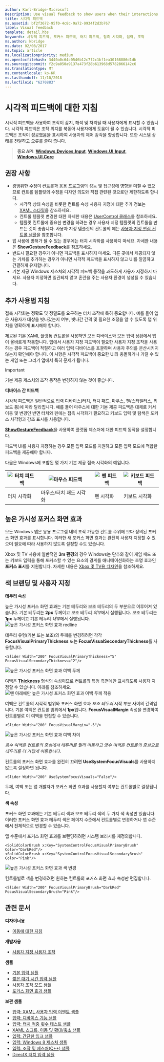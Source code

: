 ```yaml
---
author: Karl-Bridge-Microsoft
Description: Use visual feedback to show users when their interactions with a UWP app are detected, interpreted, and handled.
title: 시각적 피드백
ms.assetid: bf2f3672-95f0-4c8c-9a72-0934f2d3b767
label: Visual feedback
template: detail.hbs
keywords: 시각적 피드백, 포커스 피드백, 터치 피드백, 접촉 시각화, 입력, 조작
ms.author: kbridge
ms.date: 02/08/2017
ms.topic: article
ms.localizationpriority: medium
ms.openlocfilehash: 3440a0c64c0546b12c7f2c1bf1ea30168886d1db
ms.sourcegitcommit: f2c9a050a9137a473f28b613968d5782866142c6
ms.translationtype: MT
ms.contentlocale: ko-KR
ms.lasthandoff: 11/10/2018
ms.locfileid: "6270883"
---
```

# <a name="guidelines-for-visual-feedback"></a>시각적 피드백에 대한 지침

시각적 피드백을 사용하여 조작이 감지, 해석 및 처리될 때 사용자에게 표시할 수 있습니다. 시각적 피드백은 조작 의지를 북돋아 사용자에게 도움이 될 수 있습니다. 시각적 피드백은 조작이 성공했음을 표시하여 사용자의 제어 감각을 향상합니다. 또한 시스템 상태를 전달하고 오류를 줄여 줍니다.

> **중요 API**: [**Windows.Devices.Input**](https://msdn.microsoft.com/library/windows/apps/br225648), [**Windows.UI.Input**](https://msdn.microsoft.com/library/windows/apps/br242084), [**Windows.UI.Core**](https://msdn.microsoft.com/library/windows/apps/br208383)

## <a name="recommendations"></a>권장 사항

- 광범위한 수정이 컨트롤과 응용 프로그램의 성능 및 접근성에 영향을 미칠 수 있으므로 컨트롤 템플릿의 수정을 디자인 의도와 직접 관련된 것으로만 제한하도록 합니다. 
    - 시각적 상태 속성을 비롯한 컨트롤 속성 사용자 지정에 대한 추가 정보는 [XAML 스타일](https://docs.microsoft.com/windows/uwp/design/controls-and-patterns/xaml-styles)을 참조하세요.
    - 컨트롤 템플릿 변경한 대한 자세한 내용은 [UserControl 클래스](https://docs.microsoft.com/uwp/api/windows.ui.xaml.controls.usercontrol)를 참조하세요.
    - 템플릿 컨트롤에 중요한 변경을 하려는 경우 사용자 지정 템플릿의 컨트롤을 만드는 것이 좋습니다. 사용자 지정 템플릿의 컨트롤의 예는 [사용자 지정 편집 컨트롤 샘플](https://github.com/Microsoft/Windows-universal-samples/tree/master/Samples/CustomEditControl)을 참조합니다.
- 앱 사용에 방해가 될 수 있는 경우에는 터치 시각화를 사용하지 마세요. 자세한 내용은 [**ShowGestureFeedback**](https://msdn.microsoft.com/library/windows/apps/br241969)를 참조하세요.
- 반드시 필요한 경우가 아니면 피드백을 표시하지 마세요. 다른 곳에서 제공되지 않는 가치를 추가하는 경우가 아니면 시각적 피드백을 표시하지 않고 UI를 깔끔하고 간결하게 유지합니다.
- 기본 제공 Windows 제스처의 시각적 피드백 동작을 과도하게 사용자 지정하지 마세요. 사용자 지정하면 일관되지 않고 혼란을 주는 사용자 환경이 생성될 수 있습니다.

## <a name="additional-usage-guidance"></a>추가 사용법 지침

접촉 시각화는 정확도 및 정밀도를 요구하는 터치 조작에 특히 중요합니다. 예를 들어 앱은 사용자가 대상을 빗나갔는지 여부, 빗나간 간격 및 필요한 조정을 알 수 있도록 탭 위치를 명확하게 표시해야 합니다.

제공된 기본 XAML 플랫폼 컨트롤을 사용하면 모든 디바이스와 모든 입력 상황에서 앱이 올바르게 작동합니다. 앱에서 사용자 지정 피드백이 필요한 사용자 지정 조작을 사용하는 경우 피드백이 적절하고 여러 입력 디바이스를 포괄하며 사용자 주의를 분산시키지 않는지 확인해야 합니다. 이 사항은 시각적 피드백이 중요한 UI와 충돌하거나 가릴 수 있는 게임 또는 그리기 앱에서 특히 문제가 됩니다.

> [!Important]
> 기본 제공 제스처의 조작 동작은 변경하지 않는 것이 좋습니다.

**디바이스 간 피드백**

시각적 피드백은 일반적으로 입력 디바이스(터치, 터치 패드, 마우스, 펜/스타일러스, 키보드 등)에 따라 달라집니다. 예를 들어 마우스에 대한 기본 제공 피드백은 대체로 커서 이동 및 변경인 반면 터치와 펜에는 접촉 시각화가 필요하고 키보드 입력 및 탐색은 포커스 사각형과 강조 표시를 사용합니다.

[**ShowGestureFeedback**](https://msdn.microsoft.com/library/windows/apps/br241969)을 사용하여 플랫폼 제스처에 대한 피드백 동작을 설정합니다.

피드백 UI를 사용자 지정하는 경우 모든 입력 모드를 지원하고 모든 입력 모드에 적합한 피드백을 제공해야 합니다.

다음은 Windows에 포함된 몇 가지 기본 제공 접촉 시각화의 예입니다.

| ![터치 피드백](images/TouchFeedback.png) | ![마우스 피드백](images/MouseFeedback.png) | ![펜 피드백](images/PenFeedback.png) | ![키보드 피드백](images/KeyboardFeedback.png) |
| --- | --- | --- | --- |
| 터치 시각화 | 마우스/터치 패드 시각화 | 펜 시각화 | 키보드 시각화 |

## <a name="high-visibility-focus-visuals"></a>높은 가시성 포커스 화면 효과

모든 Windows 앱은 응용 프로그램 내의 조작 가능한 컨트롤 주위에 보다 정의된 포커스 화면 효과를 표시합니다. 이러한 새 포커스 화면 효과는 완전히 사용자 지정할 수 있으며 필요에 따라 사용하지 않도록 설정할 수도 있습니다.

Xbox 및 TV 사용에 일반적인 **3m 환경**의 경우 Windows는 단추와 같이 게임 패드 또는 키보드 입력을 통해 포커스할 수 있는 요소의 경계를 애니메이션화하는 조명 효과인 **포커스 표시**를 지원합니다. 자세한 내용은 [Xbox 및 TV용 디자인](https://docs.microsoft.com/windows/uwp/design/devices/designing-for-tv#reveal-focus)을 참조하세요.

## <a name="color-branding--customizing"></a>색 브랜딩 및 사용자 지정

**테두리 속성**

높은 가시성 포커스 화면 효과는 기본 테두리와 보조 테두리의 두 부분으로 이루어져 있습니다. 기본 테두리는 **2px** 두께이고 보조 테두리 *외부*에서 실행됩니다. 보조 테두리는 **1px** 두께이고 기본 테두리 *내부*에서 실행됩니다.
![높은 가시성 포커스 화면 효과 redline](images/FocusRectRedlines.png)

테두리 유형(기본 또는 보조)의 두께를 변경하려면 각각 **FocusVisualPrimaryThickness** 또는 **FocusVisualSecondaryThickness**를 사용합니다.
```XAML
<Slider Width="200" FocusVisualPrimaryThickness="5" FocusVisualSecondaryThickness="2"/>
```
![높은 가시성 포커스 화면 효과 여백 두께](images/FocusMargin.png)

여백은 [**Thickness**](https://msdn.microsoft.com/library/system.windows.thickness) 형식의 속성이므로 컨트롤의 특정 측면에만 표시되도록 사용자 지정할 수 있습니다. 아래를 참조하세요. ![맨 아래에만 높은 가시성 포커스 화면 효과 여백 두께 적용](images/FocusThicknessSide.png)

여백은 컨트롤의 시각적 범위와 포커스 화면 효과 *보조 테두리* 시작 부분 사이의 간격입니다. 기본 여백은 컨트롤 범위에서 **1px**입니다. **FocusVisualMargin** 속성을 변경하여 컨트롤별로 이 여백을 편집할 수 있습니다.
```XAML
<Slider Width="200" FocusVisualMargin="-5"/>
```
![높은 가시성 포커스 화면 효과 여백 차이](images/FocusPlusMinusMargin.png)

*음수 여백은 컨트롤의 중심에서 테두리를 멀리 이동하고 양수 여백은 컨트롤의 중심으로 테두리를 더 가깝게 이동합니다.*

컨트롤의 포커스 화면 효과를 완전히 끄려면 **UseSystemFocusVisuals**를 사용하지 않도록 설정하면 됩니다.
```XAML
<Slider Width="200" UseSystemFocusVisuals="False"/>
```

두께, 여백 또는 앱 개발자가 포커스 화면 효과를 사용할지 여부는 컨트롤별로 결정됩니다.

**색 속성**

포커스 화면 효과에는 기본 테두리 색과 보조 테두리 색의 두 가지 색 속성만 있습니다. 이러한 포커스 화면 효과 테두리 색은 페이지 수준에서 컨트롤별로 변경하거나 앱 수준에서 전체적으로 변경할 수 있습니다.

앱 수준에서 포커스 화면 효과를 브랜딩하려면 시스템 브러시를 재정의합니다.
```XAML
<SolidColorBrush x:Key="SystemControlFocusVisualPrimaryBrush" Color="DarkRed"/>
<SolidColorBrush x:Key="SystemControlFocusVisualSecondaryBrush" Color="Pink"/>
```
![높은 가시성 포커스 화면 효과 색 변경](images/FocusRectColorChanges.png)

컨트롤별로 색을 변경하려면 원하는 컨트롤의 포커스 화면 효과 속성만 편집합니다.
```XAML
<Slider Width="200" FocusVisualPrimaryBrush="DarkRed" FocusVisualSecondaryBrush="Pink"/>
```

## <a name="related-articles"></a>관련 문서

**디자이너용**
* [이동에 대한 지침](guidelines-for-panning.md)

**개발자용**
* [사용자 지정 사용자 조작](https://msdn.microsoft.com/library/windows/apps/mt185599)

**샘플**
* [기본 입력 샘플](https://go.microsoft.com/fwlink/p/?LinkID=620302)
* [짧은 대기 시간 입력 샘플](https://go.microsoft.com/fwlink/p/?LinkID=620304)
* [사용자 조작 모드 샘플](https://go.microsoft.com/fwlink/p/?LinkID=619894)
* [포커스 화면 효과 샘플](https://go.microsoft.com/fwlink/p/?LinkID=619895)

**보관 샘플**
* [입력: XAML 사용자 입력 이벤트 샘플](https://go.microsoft.com/fwlink/p/?linkid=226855)
* [입력: 디바이스 기능 샘플](https://go.microsoft.com/fwlink/p/?linkid=231530)
* [입력: 터치 적중 횟수 테스트 샘플](https://go.microsoft.com/fwlink/p/?linkid=231590)
* [XAML 스크롤, 이동 및 확대/축소 샘플](https://go.microsoft.com/fwlink/p/?linkid=251717)
* [입력: 간단한 잉크 샘플](https://go.microsoft.com/fwlink/p/?linkid=246570)
* [입력: Windows 8 제스처 샘플](https://go.microsoft.com/fwlink/p/?LinkId=264995)
* [입력: 조작 및 제스처(C++) 샘플](https://go.microsoft.com/fwlink/p/?linkid=231605)
* [DirectX 터치 입력 샘플](https://go.microsoft.com/fwlink/p/?LinkID=231627)
 

 

